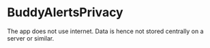 # BuddyAlertsPrivacy

The app does not use internet. Data is hence not stored centrally on a server or similar.
